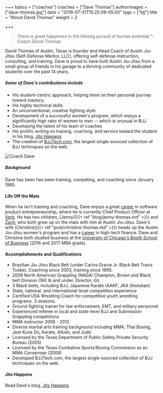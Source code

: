 +++
topics = ["coaches"]
coaches = ["Dave Thomas"]
authorimages = ["dave-thomas.jpg"]
date = "2016-07-31T15:25:09-05:00"
tags = ["bjj"]
title = "About David Thomas"
weight = 2

+++

>There is great happiness in the lifelong pursuit of human potential."<cite>-Coach David Thomas</cite>

David Thomas of Austin, Texas is founder and Head Coach of Austin Jiu-Jitsu (Self-Defense Mentor, LLC), offering self-defense instruction, consulting, and training. Dave is proud to have built Austin Jiu-Jitsu from a small group of friends in his garage to a thriving community of dedicated students over the past 14 years.

##### Some of Dave's contributions include
* His student-centric approach, helping them on their personal journey toward mastery.
* His highly technical skills
* An unconventional, creative fighting style
* Development of a successful women's program, which enjoys a significantly high ratio of women to men -- which is unusual in BJJ
* Developing the talent of his team of coaches
* His prolific writing on training, coaching, and service toward the student in his blog, [Jits Happens](/blog)
* The creation of [BJJTech.com](bjjtech.com), the largest single-sourced collection of BJJ techniques on the web.

![Coach Dave](/img/authors/dave-thomas.jpg)

##### Background
Dave has been has been training, competing, and coaching since January 1985.

#### Life Off the Mats
When he isn't training and coaching, Dave enjoys a great [career](https://www.linkedin.com/in/dcthomas) in software product entrepreneurship, where he is currently Chief Product Officer at [Verb](http://goverb.com). He has two children, [Jenny]({{< ref "blog/jenny-thomas.md" >}}) and [Zach](https://www.youtube.com/user/budoatemaildotcom/search?query=zach), who both grew up on the mats with him at Austin Jiu-Jitsu. Dave's wife [Christine]({{< ref "post/christine-thomas.md" >}}) heads up the Austin Jiu-Jitsu women's program and has a [career](https://www.linkedin.com/in/christinegthomas) in high-tech finance. Dave and Christine both studied business at the [University of Chicago's Booth School of Business](https://www.chicagobooth.edu/) (2016 and 2017 MBA grads).

#### Accomplishments and Qualifications

* Brazilian Jiu-Jitsu Black Belt (under Carlos Gracie Jr. Black Belt Travis Tooke). Coaching since 2003, training since 1995.
* 2008 North American Grappling (NAGA) Champion, Brown and Black belt Division (160 lb and under, Director, Gi)
* 3 Black belts, including BJJ, Japanese Karate (AAKF, JKA Shotokan)
* State, national, and international-level competition experience
* Certified USA Wrestling Coach for competitive youth wrestling programs. 3 seasons.
* Ground fighting trainer for law enforcement, EMT, and military personnel
* Experienced referee in local and state-level BJJ and Submission Grappling competitions
* MMA instructor 2008 - 2012
* Diverse martial arts training background including MMA, Thai Boxing, Jeet Kune Do, Karate, Aikido, and Judo
* Licensed by the Texas Department of Public Safety Private Security Bureau (2005)
* Licensed by the Texas Combative Sports/Boxing Commission as an MMA Cornerman (2009)
* Developed BJJTech.com, the largest single-sourced collection of BJJ techniques on the web.

#### Jits Happens
Read Dave's blog, [Jits Happens](/blog)
